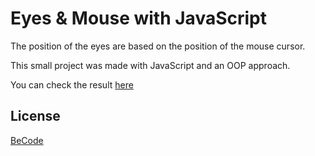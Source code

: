 # Eyes & Mouse with JavaScript

The position of the eyes are based on the position of the mouse cursor. 

This small project was made with JavaScript and an OOP approach.

You can check the result [here](https://yl2120.github.io/ListOfBooks_JS/)
## License
[BeCode](https://becode.org/fr/)
